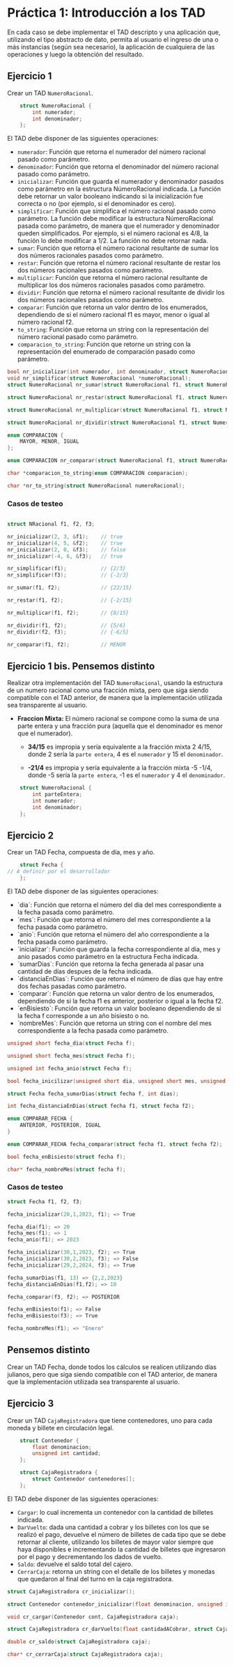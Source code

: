# Práctica 1: Introducción a los TAD

En cada caso se debe implementar el TAD descripto y una aplicación que, utilizando el tipo abstracto de dato, permita al usuario el ingreso de una o más instancias (según sea
necesario), la aplicación de cualquiera de las operaciones y luego la obtención del resultado.

## Ejercicio 1

Crear un TAD `NumeroRacional`.

```c
    struct NumeroRacional {
        int numerador;
        int denominador;
    };
```

El TAD debe disponer de las siguientes operaciones:

* `numerador`: Función que retorna el numerador del número racional pasado como parámetro.
* `denominador`: Función que retorna el denominador del número racional pasado como parámetro.
* `inicializar`: Función que guarda el numerador y denominador pasados como parámetro en la estructura NúmeroRacional indicada. La función debe retornar un valor booleano indicando si la inicialización fue correcta o no (por ejemplo, si el denominador es cero).
* `simplificar`: Función que simplifica el número racional pasado como parámetro. La función debe modificar la estructura NúmeroRacional pasada como parámetro, de manera que el numerador y denominador queden simplificados. Por ejemplo, si el número racional es 4/8, la función lo debe modificar a 1/2. La función no debe retornar nada.
* `sumar`: Función que retorna el número racional resultante de sumar los dos números racionales pasados como parámetro. 
* `restar`: Función que retorna el número racional resultante de restar los dos números racionales pasados como parámetro. 
* `multiplicar`: Función que retorna el número racional resultante de multiplicar los dos números racionales pasados como parámetro. 
* `dividir`: Función que retorna el número racional resultante de dividir los dos números racionales pasados como parámetro. 
* `comparar`: Función que retorna un valor dentro de los enumerados, dependiendo de si el número racional f1 es mayor, menor o igual al número racional f2. 
* `to_string`: Función que retorna un string con la representación del número racional pasado como parámetro. 
* `comparacion_to_string`: Función que retorne un string con la representación del enumerado de comparación pasado como parámetro. 

```c
bool nr_inicializar(int numerador, int denominador, struct NumeroRacional *numeroRacional);
void nr_simplificar(struct NumeroRacional *numeroRacional);
struct NumeroRacional nr_sumar(struct NumeroRacional f1, struct NumeroRacional f2);

struct NumeroRacional nr_restar(struct NumeroRacional f1, struct NumeroRacional f2);

struct NumeroRacional nr_multiplicar(struct NumeroRacional f1, struct NumeroRacional f2);

struct NumeroRacional nr_dividir(struct NumeroRacional f1, struct NumeroRacional f2);

enum COMPARACION {
    MAYOR, MENOR, IGUAL
};

enum COMPARACION nr_comparar(struct NumeroRacional f1, struct NumeroRacional f2);

char *comparacion_to_string(enum COMPARACION comparacion);

char *nr_to_string(struct NumeroRacional numeroRacional);
```

### Casos de testeo

```c

struct NRacional f1, f2, f3;

nr_inicializar(2, 3, &f1);    // true
nr_inicializar(4, 5, &f2);    // true
nr_inicializar(2, 0, &f3);    // false
nr_inicializar(-4, 6, &f3);   // true

nr_simplificar(f1);           // {2/3}
nr_simplificar(f3);           // {-2/3}

nr_sumar(f1, f2);             // {22/15}

nr_restar(f1, f2);            // {-2/15}

nr_multiplicar(f1, f2);       // {8/15}

nr_dividir(f1, f2);           // {5/6}
nr_dividir(f2, f3);           // {-6/5}

nr_comparar(f1, f2);          // MENOR
```

## Ejercicio 1 bis. Pensemos distinto

Realizar otra implementación del TAD `NumeroRacional`, usando la estructura de un numero racional como una fracción mixta, pero que siga siendo compatible con el TAD anterior, de manera que la implementación utilizada sea transparente al usuario.

* **Fraccion Mixta:** El número racional se compone como la suma de una parte entera y una fracción pura (aquella que el denominador es menor que el numerador).

  * **34/15** es impropia y sería equivalente a la fracción mixta 2 4/15, donde 2 sería la `parte entera`, 4 es el `numerador` y 15 el `denominador`.

  * **-21/4** es impropia y sería equivalente a la fracción mixta -5 -1/4, donde -5 sería la `parte entera`, -1 es el `numerador` y 4 el `denominador`.

```c
    struct NumeroRacional {
        int parteEntera;
        int numerador;
        int denominador;
    };
```

## Ejercicio 2

Crear un TAD Fecha, compuesta de día, mes y año.

```c
    struct Fecha {
// A definir por el desarrollador
    };
```

El TAD debe disponer de las siguientes operaciones:
* ´dia´: Función que retorna el número del dia del mes correspondiente a la fecha pasada como parámetro.
* ´mes´: Función que retorna el número del mes correspondiente a la fecha pasada como parámetro.
* ´anio´: Función que retorna el número del año correspondiente a la fecha pasada como parámetro.
* ´inicializar´: Función que guarda la fecha correspondiente al dia, mes y anio pasados como parámetro en la estructura Fecha indicada.
* ´sumarDias´: Función que retorna la fecha generada al pasar una cantidad de días despues de la fecha indicada.
* ´distanciaEnDias´: Función que retorna el número de días que hay entre dos fechas pasadas como parámetro.
* ´comparar´: Función que retorna un valor dentro de los enumerados, dependiendo de si la fecha f1 es anterior, posterior o igual a la fecha f2.
* ´enBisiesto´: Función que retorna un valor booleano dependiendo de si la fecha f corresponde a un año  bisiesto o no.
* ´nombreMes´: Función que retorna un string con el nombre del mes correspondiente a la fecha pasada como parámetro. 

```c
unsigned short fecha_dia(struct Fecha f);

unsigned short fecha_mes(struct Fecha f);

unsigned int fecha_anio(struct Fecha f);

bool fecha_inicilizar(unsigned short dia, unsigned short mes, unsigned int anio, struct Fecha f);

struct Fecha fecha_sumarDias(struct fecha f, int dias);

int fecha_distanciaEnDias(struct fecha f1, struct fecha f2);

enum COMPARAR_FECHA {
    ANTERIOR, POSTERIOR, IGUAL
}

enum COMPARAR_FECHA fecha_comparar(struct fecha f1, struct fecha f2);

bool fecha_enBisiesto(struct fecha f);

char* fecha_nombreMes(struct fecha f);
```

### Casos de testeo

```c
struct Fecha f1, f2, f3;

fecha_inicializar(20,1,2023, f1); => True

fecha_dia(f1); => 20
fecha_mes(f1); => 1
fecha_anio(f1); => 2023

fecha_inicializar(30,1,2023, f2); => True
fecha_inicializar(30,2,2023, f3); => False
fecha_inicializar(29,2,2024, f3); => True

fecha_sumarDias(f1, 13) => {2,2,2023}
fecha_distanciaEnDias(f1,f2); => 10

fecha_comparar(f3, f2); => POSTERIOR

fecha_enBisiesto(f1); => False
fecha_enBisiesto(f3); => True

fecha_nombreMes(f1); => "Enero"
```

## Pensemos distinto

Crear un TAD Fecha, donde todos los cálculos se realicen utilizando días julianos, pero que siga siendo compatible con el TAD anterior, de manera que la implementación utilizada sea transparente al usuario.

## Ejercicio 3

Crear un TAD `CajaRegistradora` que tiene contenedores, uno para cada moneda y billete en circulación legal.

```c
    struct Contenedor {
        float denominacion;
        unsigned int cantidad;
    };

    struct CajaRegistradora {
        struct Contenedor contenedores[];
    };
```

El TAD debe disponer de las siguientes operaciones:

* `Cargar`: lo cual incrementa un contenedor con la cantidad de billetes indicada.
* `DarVuelto`: dada una cantidad a cobrar y los billetes con los que se realizó el pago, devuelve el número de billetes de cada tipo que se debe retornar al cliente, utilizando los billetes de mayor valor siempre que haya disponibles e incrementando la cantidad de billetes que ingresaron por el pago y decrementando los dados de vuelto.
* `Saldo`: devuelve el saldo total del cajero.
* `CerrarCaja`: retorna un string con el detalle de los billetes y monedas que quedaron al final del turno en la caja registradora.

```c
struct CajaRegistradora cr_inicializar();

struct Contenedor contenedor_inicializar(float denominacion, unsigned int cantidad);

void cr_cargar(Contenedor cont, CajaRegistradora caja);

struct CajaRegistradora cr_darVuelto(float cantidadACobrar, struct CajaRegistradora billetesDados, struct CajaRegistradora cajaActual);

double cr_saldo(struct CajaRegistradora caja);

char* cr_cerrarCaja(struct CajaRegistradora caja);
```

<!-- ## Ejercicio 4

Crear un TAD `TarjetaDeCredito` que tiene el número de tarjeta, la fecha de vencimiento y los límites de crédito en una cuota y en cuotas. Este TAD debe permitir:

* `ValidarNro`: Validar si el número de tarjeta (de 16 dígitos) usando el siguiente algoritmo:
  * Duplicar el valor de uno de cada dos dígitos, empezando desde la derecha. Es decir, el último dígito no cambia; el penúltimo es duplicado; el anterior no cambia; y sigue así. Por ejemplo, [1,3,8,6] se vuelve [2,3,16,6].
  * Sumar los dígitos de los valores duplicados y los dígitos no duplicados del número original. Por ejemplo, [2,3,16,6] se vuelve 2+3+1+6+6 = 18.
  * Calcular el resto cuando esa suma es dividida por 10. En el ejemplo anterior, el resto sería 8.
  * Si el resultado es 0 entonces el número es válido.
* `EntidadEmisora`: El primer/os digito/s, a la izquierda, representa/n la entidad emisora, a saber:

| Rangos de INN    | Emisora            |
| :--:             | :--:               |
| 4                | *Visa*             |
| 2021-2720; 51-55 | *Mastercard*       |
| 34-37            | *American Express* |
| 50, 56-58        | *Maestro*          |

* `Comprar`: Se requiere validar la compra, a saber:
  * que el número sea correcto, que la tarjeta no se encuentre vencida y que le alcance el límite de crédito para realizar la compra.
  * Una vez aceptado el movimiento, se debe reducir el límite de crédito en una cuota teniendo en cuenta que si la tarjeta es una *Visa* o una *American Express* se descuenta el 80% del monto, en el resto de las tarjetas se descuenta el monto completo.
  * En cambio, si se trata de una compra en cuotas, todas las tarjetas descuentan, en compras hasta 6 cuotas, el 90% del monto adeudado (cuotas de la 2ª en adelante) al límite de compras en cuotas, y descuentan del límite de compras en una cuota el monto de la primera cuota. En compras de más de 6 cuotas es igual, salvo que descuentan solo el 70% de las cuotas adeudas del límite de compra en cuotas.
* `MostrarLimites`: Informar los límites de compras disponibles. -->
